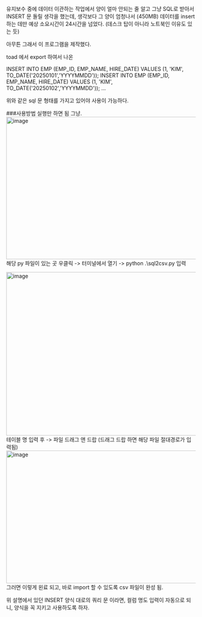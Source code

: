 유지보수 중에 데이터 이관하는 작업에서 양이 얼마 안되는 줄 알고 그냥 SQL로 받아서 INSERT 문 돌릴 생각을 했는데, 
생각보다 그 양이 엄청나서 (450MB) 데이터를 insert 하는 데만 예상 소요시간이 24시간을 넘었다. (데스크 탑이 아니라 노트북인 이유도 있는 듯)

아무튼 그래서 이 프로그램을 제작했다.

toad 에서 export 하여서 나온 

INSERT INTO EMP (EMP_ID, EMP_NAME, HIRE_DATE) 
VALUES (1, 'KIM', TO_DATE('20250101','YYYYMMDD'));
INSERT INTO EMP (EMP_ID, EMP_NAME, HIRE_DATE) 
VALUES (1, 'KIM', TO_DATE('20250102','YYYYMMDD'));
...

위와 같은 sql 문 형태를 가지고 있어야 사용이 가능하다.

###사용방법
실행만 하면 됨 그냥.
<img width="574" height="379" alt="image" src="https://github.com/user-attachments/assets/db8df1ff-198f-459b-97a5-50bd43780a2e" />
해당 py 파일이 있는 곳 우클릭 -> 터미널에서 열기 -> python .\sql2csv.py 입력

<img width="1332" height="435" alt="image" src="https://github.com/user-attachments/assets/3a4233ce-7c60-4cfd-ba7b-9c28948f8368" />
테이블 명 입력 후 -> 파일 드래그 앤 드랍 (드래그 드랍 하면 해당 파일 절대경로가 입력됨)

<img width="970" height="353" alt="image" src="https://github.com/user-attachments/assets/3465f757-634e-464e-b23c-97c40be893ba" />
그러면 이렇게 왼료 되고, 바로 import 할 수 있도록 csv 파일이 완성 됨.

위 설명에서 있던 INSERT 양식 대로의 쿼리 문 이라면, 컬럼 명도 입력이 자동으로 되니, 양식을 꼭 지키고 사용하도록 하자.
